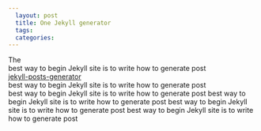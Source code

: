 ```yaml
---
  layout: post
  title: One Jekyll generator
  tags: 
  categories: 
---
```


The   
best way to begin Jekyll site is to write how to generate post  
[jekyll-posts-generator](https://github.com/ismnoiet/jekyll-posts-generator)  
best way to begin Jekyll site is to write how to generate post  
best way to begin Jekyll site is to write how to generate post  best way to begin Jekyll site is to write how to generate post  best way to begin Jekyll site is to write how to generate post  best way to begin Jekyll site is to write how to generate post  
